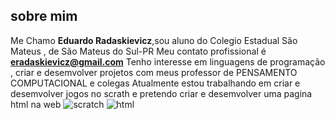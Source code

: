 ## sobre mim ##
Me Chamo **Eduardo Radaskievicz**,sou aluno do Colegio Estadual São Mateus , de São Mateus do Sul-PR
Meu contato profissional é **eradaskievicz@gmail.com** 
Tenho interesse em linguagens de programação , criar e desemvolver projetos com meus professor de PENSAMENTO COMPUTACIONAL e colegas
Atualmente estou trabalhando em criar e desemvolver jogos no scrath e pretendo criar e desemvolver uma pagina html na web
![scratch](https://img.shields.io/badge/Scratch-4D97FF?style=for-the-badge&logo=Scratch&logoColor=white)
![html](https://img.shields.io/badge/HTML5-E34F26?style=for-the-badge&logo=html5&logoColor=white)
